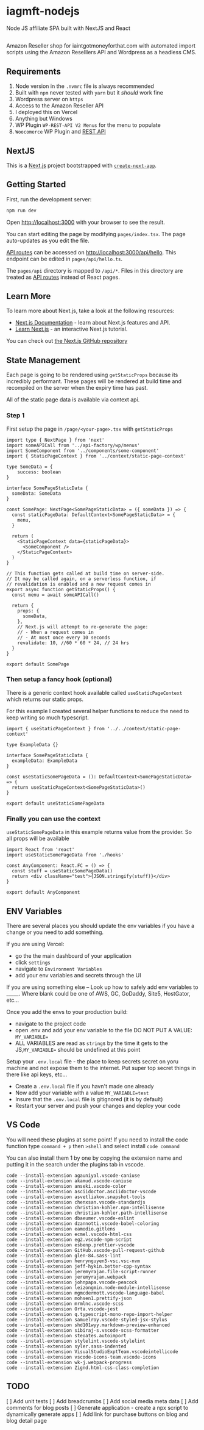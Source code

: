 # iagmft-nodejs

Node JS affiliate SPA built with NextJS and React

##

Amazon Reseller shop for iaintgotmoneyforthat.com with automated import scripts using the Amazon Reselllers API and Wordpress as a headless CMS.


## Requirements

1. Node version in the `.nvmrc` file is always recommended
1. Built with `npm` never tested with `yarn` but it *should* work fine
1. Wordpress server on `https`
1. Access to the Amazon Reseller API
1. I deployed this on Vercel
1. Anything but Windows
1. WP Plugin `WP-REST-API V2 Menus` for the menu to populate
1. `Woocomerce` WP Plugin and [REST API](https://woocommerce.github.io/woocommerce-rest-api-docs/#delete-a-refund)

## NextJS

This is a [Next.js](https://nextjs.org/) project bootstrapped with [`create-next-app`](https://github.com/vercel/next.js/tree/canary/packages/create-next-app).

## Getting Started

First, run the development server:

```bash
npm run dev
```

Open [http://localhost:3000](http://localhost:3000) with your browser to see the result.

You can start editing the page by modifying `pages/index.tsx`. The page auto-updates as you edit the file.

[API routes](https://nextjs.org/docs/api-routes/introduction) can be accessed on [http://localhost:3000/api/hello](http://localhost:3000/api/hello). This endpoint can be edited in `pages/api/hello.ts`.

The `pages/api` directory is mapped to `/api/*`. Files in this directory are treated as [API routes](https://nextjs.org/docs/api-routes/introduction) instead of React pages.

## Learn More

To learn more about Next.js, take a look at the following resources:

- [Next.js Documentation](https://nextjs.org/docs) - learn about Next.js features and API.
- [Learn Next.js](https://nextjs.org/learn) - an interactive Next.js tutorial.

You can check out [the Next.js GitHub repository](https://github.com/vercel/next.js/)

## State Management
Each page is going to be rendered using `getStaticProps` because its incredibly performant. These pages will be rendered at build time and recompiled on the server when the expiry time has past.

All of the static page data is available via context api.

### Step 1
First setup the page in `/page/<your-page>.tsx` with `getStaticProps`

```tsx
import type { NextPage } from 'next'
import someAPICall from '../api-factory/wp/menus'
import SomeComponent from '../components/some-component'
import { StaticPageContext } from '../context/static-page-context'

type SomeData = {
    success: boolean
}

interface SomePageStaticData {
  someData: SomeData
}

const SomePage: NextPage<SomePageStaticData> = ({ someData }) => {
  const staticPageData: DefaultContext<SomePageStaticData> = {
    menu,
  }

  return (
    <StaticPageContext data={staticPageData}>
      <SomeComponent />
    </StaticPageContext>
  )
}

// This function gets called at build time on server-side.
// It may be called again, on a serverless function, if
// revalidation is enabled and a new request comes in
export async function getStaticProps() {
  const menu = await someAPICall()

  return {
    props: {
      someData,
    },
    // Next.js will attempt to re-generate the page:
    // - When a request comes in
    // - At most once every 10 seconds
    revalidate: 10, //60 * 60 * 24, // 24 hrs
  }
}

export default SomePage
```

### Then setup a fancy hook (optional)
There is a generic context hook available called `useStaticPageContext` which returns our static props.

For this example I created several helper functions to reduce the need to keep writing so much typescript.

```tsx
import { useStaticPageContext } from '../../context/static-page-context'

type ExampleData {}

interface SomePageStaticData {
  exampleData: ExampleData
}

const useStaticSomePageData = (): DefaultContext<SomePageStaticData> => {
  return useStaticPageContext<SomePageStaticData>()
}

export default useStaticSomePageData
```

### Finally you can use the context
`useStaticSomePageData` in this example returns value from the provider. So all props will be available
```tsx
import React from 'react'
import useStaticSomePageData from './hooks'

const AnyComponent: React.FC = () => {
  const stuff = useStaticSomePageData()
  return <div className="test">{JSON.stringify(stuff)}</div>
}

export default AnyComponent
```

## ENV Variables
There are several places you should update the env variables if you have a change or you need to add something. 

If you are using Vercel:

* go the the main dashboard of your application
* click `settings`
* navigate to `Environment Variables`
* add your env variables and secrets through the UI

If you are using something else – Look up how to safely add env variables to _____. Where blank could be one of AWS, GC, GoDaddy, Site5, HostGator, etc...

Once you add the envs to your production build:

* navigate to the project code 
* open .env and add your env variable to the file DO NOT PUT A VALUE: `MY_VARIABLE=`
* ALL VARIABLES are read as `string`s by the time it gets to the JS,`MY_VARIABLE=` should be undefined at this point

Setup your `.env.local` file - the place to keep secrets secret on yoru machine and not expose them to the internet. Put super top secret things in there like api keys, etc...

* Create a `.env.local` file if you havn't made one already
* Now add your variable with a value `MY_VARIABLE=test`
* Insure that the `.env.local` file is gitignored (it is by default)
* Restart your server and push your changes and deploy your code 


## VS Code
You will need these plugins at some point! If you need to install the code function type `command + p` then `>shell` and select install `code command`

You can also install them 1 by one by copying the extension name and putting it in the search under the plugins tab in vscode.

```
code --install-extension agauniyal.vscode-caniuse
code --install-extension akamud.vscode-caniuse
code --install-extension anseki.vscode-color
code --install-extension asciidoctor.asciidoctor-vscode
code --install-extension asvetliakov.snapshot-tools
code --install-extension chenxsan.vscode-standardjs
code --install-extension christian-kohler.npm-intellisense
code --install-extension christian-kohler.path-intellisense
code --install-extension dbaeumer.vscode-eslint
code --install-extension dzannotti.vscode-babel-coloring
code --install-extension eamodio.gitlens
code --install-extension ecmel.vscode-html-css
code --install-extension eg2.vscode-npm-script
code --install-extension esbenp.prettier-vscode
code --install-extension GitHub.vscode-pull-request-github
code --install-extension glen-84.sass-lint
code --install-extension henrynguyen5-vsc.vsc-nvm
code --install-extension jeff-hykin.better-cpp-syntax
code --install-extension jeremyrajan.file-script-runner
code --install-extension jeremyrajan.webpack
code --install-extension johnpapa.vscode-peacock
code --install-extension leizongmin.node-module-intellisense
code --install-extension mgmcdermott.vscode-language-babel
code --install-extension mohsen1.prettify-json
code --install-extension mrmlnc.vscode-scss
code --install-extension Orta.vscode-jest
code --install-extension q.typescript-mono-repo-import-helper
code --install-extension samuelroy.vscode-styled-jsx-stylus
code --install-extension shd101wyy.markdown-preview-enhanced
code --install-extension sibiraj-s.vscode-scss-formatter
code --install-extension steoates.autoimport
code --install-extension stylelint.vscode-stylelint
code --install-extension syler.sass-indented
code --install-extension VisualStudioExptTeam.vscodeintellicode
code --install-extension vscode-icons-team.vscode-icons
code --install-extension wk-j.webpack-progress
code --install-extension Zignd.html-css-class-completion
```


## TODO
[ ] Add unit tests
[ ] Add breadcrumbs
[ ] Add social media meta data
[ ] Add comments for blog posts
[ ] Generate application - create a npx script to dynamically generate apps
[ ] Add link for purchase buttons on blog and blog detail page
